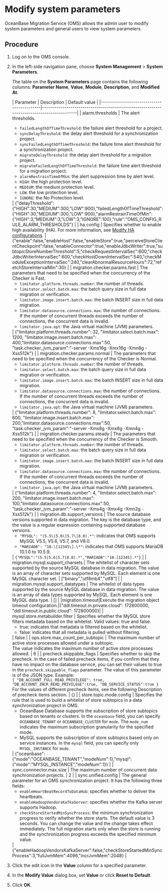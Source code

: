 # Modify system parameters

OceanBase Migration Service (OMS) allows the admin user to modify system parameters and general users to view system parameters.

## Procedure

1. Log on to the OMS console.

2. In the left-side navigation pane, choose **System Management** \> **System Parameters**.

   The table on the **System Parameters** page contains the following columns: **Parameter Name**, **Value**, **Module**, **Description**, and **Modified At**.

   |                 Parameter                  |            Description                                                                                                                                         |                            Default value                             |
   |--------------------------------------------|-------------------------------------------------------------------------------------------|
   | alarm.thresholds                           | The alert thresholds.  <ul><li> `failedLengthOfTimeThreshold`: the failure alert threshold for a project.   <li> `syncDelayThreshold`: the delay alert threshold for a synchronization project.   <li> `syncFailedLengthOfTimeThreshold`: the failure time alert threshold for a synchronization project.   <li> `migrateDelayThreshold`: the delay alert threshold for a migration project.   <li> `migrateFailedLengthOfTimeThreshold`: the failure time alert threshold for a migration project.   <li> `alarmRestrainTimeOfMin`: the alert suppression time by alert level.   <li> `HIGH`: the high protection level.   <li> `MEDIUM`: the medium protection level.   <li> `LOW`: the low protection level.   <li> `IGNORE`: the No Protection level.  </ul>  | {"delayThreshold":{"HIGH":30,"MEDIUM":300,"LOW":900},"failedLengthOfTimeThreshold":{"HIGH":30,"MEDIUM":300,"LOW":900},"alarmRestrainTimeOfMin":{"HIGH":3,"MEDIUM":3,"LOW":3,"IGNORE":100},"rule":"OMS_CONFIG_RULE_ALARM_THRESHOLDS"}                                 |
   | ha.config                                  | Specifies whether to enable high availability (HA).  For more information, see [Modify HA configurations](../4.system-parameters/2.modify-ha-configurations.md).         | {"enable":false,"enableHost":false,"enableStore":true,"perceiveStoreClientCheckpoint":false,"enableConnector":true,"enableJdbcWriter":true,"subtopicStoreNumberThreshold":5,"checkRequestIntervalSec":600,"checkJdbcWriterIntervalSec":600,"checkHostDownIntervalSec":540,"checkModuleExceptionIntervalSec":240,"clearAbnormalResourceHours":72,"refetchStoreIntervalMin":30} |
   | migration.checker.params.fast              | The parameters that need to be specified when the concurrency of the Checker is Fast.  <ul><li> `limitator.platform.threads.number`: the number of threads.   <li> `limitator.select.batch.max`: the batch query size in full data migration or verification.   <li> `limitator.image.insert.batch.max`: the batch INSERT size in full data migration.   <li> `limitator.datasource.connections.max`: the number of connections. If the number of concurrent threads exceeds the number of connections, the concurrent data is invalid.   <li> `limitator.java.opt`: the Java virtual machine (JVM) parameters.   </ul>        | {"limitator.platform.threads.number": 32, "limitator.select.batch.max": 1200, "limitator.image.insert.batch.max": 400,"limitator.datasource.connections.max":50, "task.checker_jvm_param":"-server -Xms16g -Xmx16g -Xmn8g -Xss512k"}                                                               |
   | migration.checker.params.normal            | The parameters that need to be specified when the concurrency of the Checker is Normal.  <ul><li> `limitator.platform.threads.number`: the number of threads.   <li> `limitator.select.batch.max`: the batch query size in full data migration or verification.   <li> `limitator.image.insert.batch.max`: the batch INSERT size in full data migration.   <li> `limitator.datasource.connections.max`: the number of connections. If the number of concurrent threads exceeds the number of connections, the concurrent data is invalid.   <li> `limitator.java.opt`: the Java virtual machine (JVM) parameters.  </ul>         | {"limitator.platform.threads.number": 8, "limitator.select.batch.max": 600, "limitator.image.insert.batch.max": 200,"limitator.datasource.connections.max":50, "task.checker_jvm_param":"-server -Xms8g -Xmx8g -Xmn4g -Xss512k"}                                                                 |
   | migration.checker.params.steady            | The parameters that need to be specified when the concurrency of the Checker is Smooth.  <ul><li> `limitator.platform.threads.number`: the number of threads.   <li> `limitator.select.batch.max`: the batch query size in full data migration or verification.   <li> `limitator.image.insert.batch.max`: the batch INSERT size in full data migration.   <li> `limitator.datasource.connections.max`: the number of connections. If the number of concurrent threads exceeds the number of connections, the concurrent data is invalid.   <li> `limitator.java.opt`: the Java virtual machine (JVM) parameters.   </ul>                           | {"limitator.platform.threads.number": 4, "limitator.select.batch.max": 200, "limitator.image.insert.batch.max": 100,"limitator.datasource.connections.max":50, "task.checker_jvm_param":"-server -Xms4g -Xmx4g -Xmn2g -Xss512k"}   |
   | migration.db.support_versions              | The source database versions supported in data migration.  The key is the database type, and the value is a regular expression containing supported database versions.  <ul><li> `"MYSQL": "(5.5\|5.6\|5.7\|8.0).*"`: indicates that OMS supports MySQL V5.5, V5.6, V5.7, and V8.0.   <li> `"MARIADB": "10.\[12345\].\*"`: indicates that OMS supports MariaDB 10.1.0 to 10.5.9.    </ul>                                | `{"MYSQL":"(5.5|5.6|5.7|8.0).*","MARIADB":"10.[12345].*"}`  |
   | migration.mysql.support_charsets           | The whitelist of character sets supported by the source MySQL database in data migration.  The value is an array of character sets supported by MySQL. Each element is one MySQL character set.          | ["binary","utf8mb4","utf8"]      |
   | migration.mysql.support_datatypes          | The whitelist of data types supported by the source MySQL database in data migration.  The value is an array of data types supported by MySQL. Each element is one MySQL data type.           | \[\]  |
   |migration.timeout|Execute the migration object timeout configuration.|{"ddl.timeout.in.private.cloud": 172800000, "ddl.timeout.in.public.cloud": 172800000}|
   | mysql.store.metabuilder.filter             | Specifies whether the MySQL store filters metadata based on the whitelist. Valid values: true and false. <ul><li> true: indicates that metadata is filtered based on the whitelist.   <li> false: indicates that all metadata is pulled without filtering.  </ul>                    | false   |
   | ops.store.max_count_per_subtopic           | The maximum number of active store processes allowed under a subtopic. <br> The value indicates the maximum number of active store processes allowed.    | 6     |
   | precheck.skippable_flags                   | Specifies whether to skip the precheck.  In the case of failed precheck items, if you confirm that they have no impact on the database service, you can set their values to true in the `precheck.skippable_flags` parameter. The value of this parameter is of the JSON type. Example: <br>``` { "DB_ACCOUNT_FULL_READ_PRIVILEGE": true, "DB_ACCOUNT_INCR_READ_PRIVILEGE":true, "DB_SERVICE_STATUS":true } ``` <br> For the values of different precheck items, see the following Description of precheck items section.                                 | {}  |
   | store.topic.mode.config                    | Specifies the rule that is used to build a whitelist of store subtopics in a data synchronization project in OMS.  <ul><li> OceanBase Database supports the subscription of store subtopics based on tenants or clusters.  In the `oceanbase` field, you can specify `OCEANBASE_TENANT` or `OCEANBASE_CLUSTER` for `mode`. The `mode_num` indicates the maximum subscription granularity for the specified mode.   <li> MySQL supports the subscription of store subtopics based only on service instances.  In the `mysql` field, you can specify only `MYSQL_INSTANCE` for `mode`.     </ul>                                        | {"oceanbase":{"mode":"OCEANBASE_TENANT","modeNum":1},"mysql":{"mode":"MYSQL_INSTANCE","modeNum":1}}                                                                 |
   | sync.connnector.max.size                   | The maximum number of concurrent data synchronization projects.           | 2    |
   | sync.unified.config                        | The general parameter for an OMS synchronization project. It has the following three fields: <ul><li> `enableHeartBeatRecordToDataHub`: specifies whether to deliver the heartbeats.   <li> `enableHadoopVendorsKafkaServer`: specifies whether the Kafka server supports Hadoop.   <li> `checkStoreStartedMinSyncProcess`: the minimum synchronization progress to verify whether the store starts. The default value is 3 seconds. You can change the value and the change takes effect immediately.  The full migration starts only when the store is running and the synchronization progress exceeds the specified minimum value.   </ul>                                            | {"enableHadoopVendorsKafkaServer":false,"checkStoreStartedMinSyncProcess":3,"fullJvmMem":4096,"incrJvmMem":2048}                                                                 |

3. Click the edit icon in the **Value** column for a specified parameter.

4. In the **Modify Value** dialog box, set **Value** or click **Reset to Default**.

5. Click **OK**.

